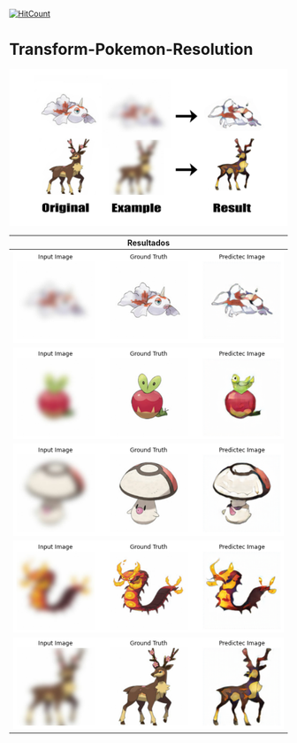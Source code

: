 [![HitCount](http://hits.dwyl.com/FabianMartinez1234567/Transform-Pokemon-Resolution.svg)](http://hits.dwyl.com/FabianMartinez1234567/Transform-Pokemon-Resolution)

# Transform-Pokemon-Resolution

![](Imagenes/Portada.png) 

| Resultados |
|--------|
|           ![](Imagenes/ok1.png)     |
|           ![](Imagenes/ok2.png)     |
|           ![](Imagenes/ok3.png)     |
|           ![](Imagenes/ok4.png)     |
|           ![](Imagenes/ok5.png)     |

